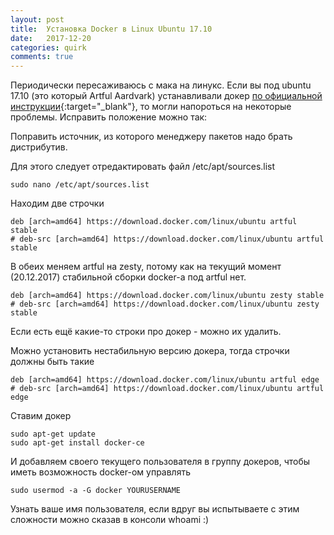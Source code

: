 ```yaml
---
layout: post
title:  Установка Docker в Linux Ubuntu 17.10 
date:   2017-12-20
categories: quirk
comments: true
---
```

Периодически пересаживаюсь с мака на линукс. Если вы под ubuntu 17.10 (это который Artful Aardvark) устанавливали докер [по официальной инструкции](https://docs.docker.com/engine/installation/linux/docker-ce/ubuntu/){:target="_blank"}, то могли напороться на некоторые проблемы. Исправить положение можно так:

Поправить источник, из которого менеджеру пакетов надо брать дистрибутив.

Для этого следует отредактировать файл /etc/apt/sources.list
~~~
sudo nano /etc/apt/sources.list
~~~

Находим две строчки
~~~
deb [arch=amd64] https://download.docker.com/linux/ubuntu artful stable
# deb-src [arch=amd64] https://download.docker.com/linux/ubuntu artful stable
~~~

В обеих меняем artful на zesty, потому как на текущий момент (20.12.2017) стабильной сборки docker-а под artful нет.
~~~
deb [arch=amd64] https://download.docker.com/linux/ubuntu zesty stable
# deb-src [arch=amd64] https://download.docker.com/linux/ubuntu zesty stable
~~~

Если есть ещё какие-то строки про докер - можно их удалить.

Можно установить нестабильную версию докера, тогда строчки должны быть такие
~~~
deb [arch=amd64] https://download.docker.com/linux/ubuntu artful edge
# deb-src [arch=amd64] https://download.docker.com/linux/ubuntu artful edge
~~~

Ставим докер
~~~
sudo apt-get update
sudo apt-get install docker-ce
~~~

И добавляем своего текущего пользователя в группу докеров, чтобы иметь возможность docker-ом управлять
~~~
sudo usermod -a -G docker YOURUSERNAME
~~~

Узнать ваше имя пользователя, если вдруг вы испытываете с этим сложности можно сказав в консоли whoami :)
